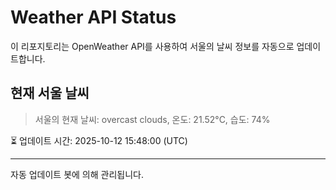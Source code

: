 
# Weather API Status

이 리포지토리는 OpenWeather API를 사용하여 서울의 날씨 정보를 자동으로 업데이트합니다.

## 현재 서울 날씨
> 서울의 현재 날씨: overcast clouds, 온도: 21.52°C, 습도: 74%

⏳ 업데이트 시간: 2025-10-12 15:48:00 (UTC)

---
자동 업데이트 봇에 의해 관리됩니다.
